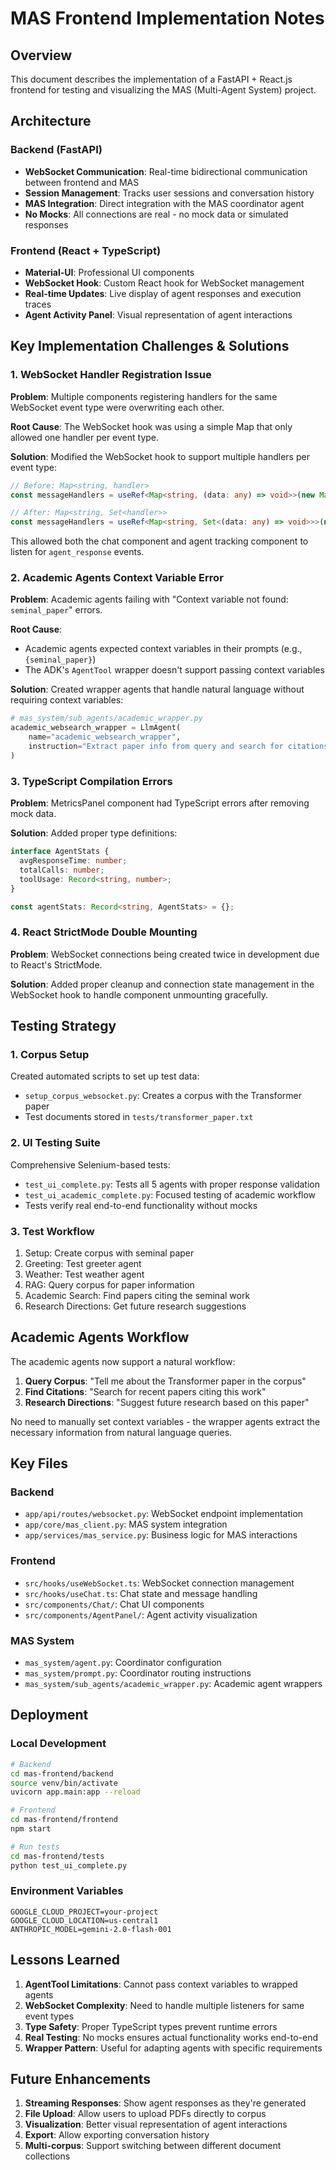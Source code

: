 # MAS Frontend Implementation Notes

## Overview
This document describes the implementation of a FastAPI + React.js frontend for testing and visualizing the MAS (Multi-Agent System) project.

## Architecture

### Backend (FastAPI)
- **WebSocket Communication**: Real-time bidirectional communication between frontend and MAS
- **Session Management**: Tracks user sessions and conversation history
- **MAS Integration**: Direct integration with the MAS coordinator agent
- **No Mocks**: All connections are real - no mock data or simulated responses

### Frontend (React + TypeScript)
- **Material-UI**: Professional UI components
- **WebSocket Hook**: Custom React hook for WebSocket management
- **Real-time Updates**: Live display of agent responses and execution traces
- **Agent Activity Panel**: Visual representation of agent interactions

## Key Implementation Challenges & Solutions

### 1. WebSocket Handler Registration Issue

**Problem**: Multiple components registering handlers for the same WebSocket event type were overwriting each other.

**Root Cause**: The WebSocket hook was using a simple Map that only allowed one handler per event type.

**Solution**: Modified the WebSocket hook to support multiple handlers per event type:
```typescript
// Before: Map<string, handler>
const messageHandlers = useRef<Map<string, (data: any) => void>>(new Map());

// After: Map<string, Set<handler>>
const messageHandlers = useRef<Map<string, Set<(data: any) => void>>>(new Map());
```

This allowed both the chat component and agent tracking component to listen for `agent_response` events.

### 2. Academic Agents Context Variable Error

**Problem**: Academic agents failing with "Context variable not found: `seminal_paper`" errors.

**Root Cause**: 
- Academic agents expected context variables in their prompts (e.g., `{seminal_paper}`)
- The ADK's `AgentTool` wrapper doesn't support passing context variables

**Solution**: Created wrapper agents that handle natural language without requiring context variables:
```python
# mas_system/sub_agents/academic_wrapper.py
academic_websearch_wrapper = LlmAgent(
    name="academic_websearch_wrapper",
    instruction="Extract paper info from query and search for citations..."
)
```

### 3. TypeScript Compilation Errors

**Problem**: MetricsPanel component had TypeScript errors after removing mock data.

**Solution**: Added proper type definitions:
```typescript
interface AgentStats {
  avgResponseTime: number;
  totalCalls: number;
  toolUsage: Record<string, number>;
}

const agentStats: Record<string, AgentStats> = {};
```

### 4. React StrictMode Double Mounting

**Problem**: WebSocket connections being created twice in development due to React's StrictMode.

**Solution**: Added proper cleanup and connection state management in the WebSocket hook to handle component unmounting gracefully.

## Testing Strategy

### 1. Corpus Setup
Created automated scripts to set up test data:
- `setup_corpus_websocket.py`: Creates a corpus with the Transformer paper
- Test documents stored in `tests/transformer_paper.txt`

### 2. UI Testing Suite
Comprehensive Selenium-based tests:
- `test_ui_complete.py`: Tests all 5 agents with proper response validation
- `test_ui_academic_complete.py`: Focused testing of academic workflow
- Tests verify real end-to-end functionality without mocks

### 3. Test Workflow
1. Setup: Create corpus with seminal paper
2. Greeting: Test greeter agent
3. Weather: Test weather agent  
4. RAG: Query corpus for paper information
5. Academic Search: Find papers citing the seminal work
6. Research Directions: Get future research suggestions

## Academic Agents Workflow

The academic agents now support a natural workflow:

1. **Query Corpus**: "Tell me about the Transformer paper in the corpus"
2. **Find Citations**: "Search for recent papers citing this work"  
3. **Research Directions**: "Suggest future research based on this paper"

No need to manually set context variables - the wrapper agents extract the necessary information from natural language queries.

## Key Files

### Backend
- `app/api/routes/websocket.py`: WebSocket endpoint implementation
- `app/core/mas_client.py`: MAS system integration
- `app/services/mas_service.py`: Business logic for MAS interactions

### Frontend  
- `src/hooks/useWebSocket.ts`: WebSocket connection management
- `src/hooks/useChat.ts`: Chat state and message handling
- `src/components/Chat/`: Chat UI components
- `src/components/AgentPanel/`: Agent activity visualization

### MAS System
- `mas_system/agent.py`: Coordinator configuration
- `mas_system/prompt.py`: Coordinator routing instructions
- `mas_system/sub_agents/academic_wrapper.py`: Academic agent wrappers

## Deployment

### Local Development
```bash
# Backend
cd mas-frontend/backend
source venv/bin/activate
uvicorn app.main:app --reload

# Frontend
cd mas-frontend/frontend
npm start

# Run tests
cd mas-frontend/tests
python test_ui_complete.py
```

### Environment Variables
```
GOOGLE_CLOUD_PROJECT=your-project
GOOGLE_CLOUD_LOCATION=us-central1
ANTHROPIC_MODEL=gemini-2.0-flash-001
```

## Lessons Learned

1. **AgentTool Limitations**: Cannot pass context variables to wrapped agents
2. **WebSocket Complexity**: Need to handle multiple listeners for same event types
3. **Type Safety**: Proper TypeScript types prevent runtime errors
4. **Real Testing**: No mocks ensures actual functionality works end-to-end
5. **Wrapper Pattern**: Useful for adapting agents with specific requirements

## Future Enhancements

1. **Streaming Responses**: Show agent responses as they're generated
2. **File Upload**: Allow users to upload PDFs directly to corpus
3. **Visualization**: Better visual representation of agent interactions
4. **Export**: Allow exporting conversation history
5. **Multi-corpus**: Support switching between different document collections